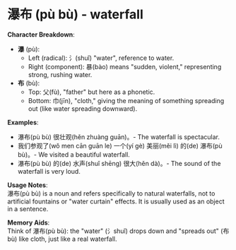 # **瀑布 (pù bù) - waterfall**

**Character Breakdown**:  
- **瀑** (pù):
  - Left (radical): 氵(shuǐ) "water", reference to water.
  - Right (component): 暴(bào) means "sudden, violent," representing strong, rushing water.  
- **布** (bù):
  - Top: 父(fù), "father" but here as a phonetic.
  - Bottom: 巾(jīn), "cloth," giving the meaning of something spreading out (like water spreading downward).

**Examples**:  
- 瀑布(pù bù) 很壮观(hěn zhuàng guān)。- The waterfall is spectacular.  
- 我们参观了(wǒ men cān guān le) 一个(yí gè) 美丽(měi lì) 的(de) 瀑布(pù bù)。- We visited a beautiful waterfall.  
- 瀑布(pù bù) 的(de) 水声(shuǐ shēng) 很大(hěn dà)。- The sound of the waterfall is very loud.

**Usage Notes**:  
瀑布(pù bù) is a noun and refers specifically to natural waterfalls, not to artificial fountains or "water curtain" effects. It is usually used as an object in a sentence.

**Memory Aids**:  
Think of 瀑布(pù bù): the "water" (氵shuǐ) drops down and "spreads out" (布bù) like cloth, just like a real waterfall.